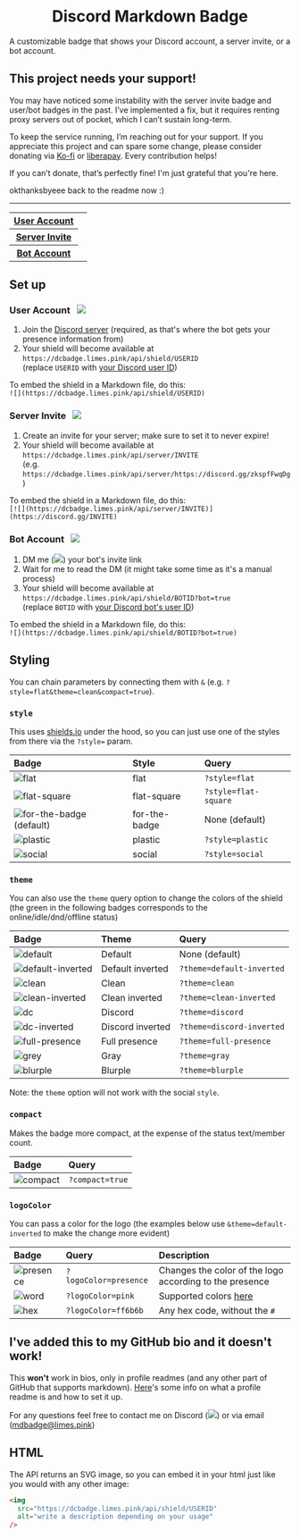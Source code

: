 <h1 style="text-align: center">Discord Markdown Badge</h1>

A customizable badge that shows your Discord account, a server invite, or a bot account.

## This project needs your support!

You may have noticed some instability with the server invite badge and user/bot badges in the past. I’ve implemented a fix, but it requires renting proxy servers out of pocket, which I can’t sustain long-term.

To keep the service running, I’m reaching out for your support. If you appreciate this project and can spare some change, please consider donating via [Ko-fi](https://ko-fi.com/pinklimes) or [liberapay](https://liberapay.com/limes/). Every contribution helps!

If you can’t donate, that’s perfectly fine! I'm just grateful that you're here.

okthanksbyeee back to the readme now :)

* * *

<table>
  <tr>
    <th><a href="#user-account">User Account</a></th>
    <td><img src="https://dcbadge.limes.pink/api/shield/406125028065804289" alt="" /></td>
  </tr>
  <tr>
    <th><a href="#server-invite">Server Invite</a></th>
    <td><a target="_blank" href="https://discord.gg/zkspfFwqDg"><img src="https://dcbadge.limes.pink/api/server/zkspfFwqDg" alt="" /></a></td>
  </tr>
    <tr>
    <th><a href="#bot-account">Bot Account</a></th>
    <td><img src="https://dcbadge.limes.pink/api/shield/852977967776399400?bot=true" alt="" /></td>
  </tr>
</table>

## Set up

### User Account&nbsp;&nbsp;&nbsp;![](https://dcbadge.limes.pink/api/shield/406125028065804289)

1. Join the [Discord server](https://discord.gg/zkspfFwqDg) (required, as that's where the bot gets your presence information from)
2. Your shield will become available at `https://dcbadge.limes.pink/api/shield/USERID`
   <br>(replace `USERID` with [your Discord user ID](https://support.discord.com/hc/en-us/articles/206346498-Where-can-I-find-my-User-Server-Message-ID-))

To embed the shield in a Markdown file, do this:
<br>`![](https://dcbadge.limes.pink/api/shield/USERID)`

### Server Invite&nbsp;&nbsp;&nbsp;[![](https://dcbadge.limes.pink/api/server/zkspfFwqDg)](https://discord.gg/zkspfFwqDg)

1. Create an invite for your server; make sure to set it to never expire!
2. Your shield will become available at `https://dcbadge.limes.pink/api/server/INVITE`<br>(e.g. `https://dcbadge.limes.pink/api/server/https://discord.gg/zkspfFwqDg`)

To embed the shield in a Markdown file, do this:
<br>`[![](https://dcbadge.limes.pink/api/server/INVITE)](https://discord.gg/INVITE)`

### Bot Account&nbsp;&nbsp;&nbsp;![](https://dcbadge.limes.pink/api/shield/852977967776399400?bot=true)

1. DM me (![](https://dcbadge.limes.pink/api/shield/406125028065804289?style=flat&compact=true)) your bot's invite link
2. Wait for me to read the DM (it might take some time as it's a manual process)
3. Your shield will become available at `https://dcbadge.limes.pink/api/shield/BOTID?bot=true`
   <br>(replace `BOTID` with [your Discord bot's user ID](https://support.discord.com/hc/en-us/articles/206346498-Where-can-I-find-my-User-Server-Message-ID-))

To embed the shield in a Markdown file, do this:
<br>`![](https://dcbadge.limes.pink/api/shield/BOTID?bot=true)`

## Styling

You can chain parameters by connecting them with `&` (e.g. `?style=flat&theme=clean&compact=true`).

### `style`

This uses [shields.io](https://shields.io) under the hood, so you can just use one of the styles from there via the `?style=` param.

| Badge                                                                                               | Style         | Query                |
| :-------------------------------------------------------------------------------------------------- | :------------ | :------------------- |
| ![flat](https://dcbadge.limes.pink/api/shield/852977967776399400?bot=true&style=flat)               | flat          | `?style=flat`        |
| ![flat-square](https://dcbadge.limes.pink/api/shield/852977967776399400?bot=true&style=flat-square) | flat-square   | `?style=flat-square` |
| ![for-the-badge (default)](https://dcbadge.limes.pink/api/shield/852977967776399400?bot=true)       | for-the-badge | None (default)       |
| ![plastic](https://dcbadge.limes.pink/api/shield/852977967776399400?bot=true&style=plastic)         | plastic       | `?style=plastic`     |
| ![social](https://dcbadge.limes.pink/api/shield/852977967776399400?bot=true&style=social)           | social        | `?style=social`      |

### `theme`

You can also use the `theme` query option to change the colors of the shield (the green in the following badges corresponds to the online/idle/dnd/offline status)

| Badge                                                                                                         | Theme            | Query                     |
| :------------------------------------------------------------------------------------------------------------ | :--------------- | :------------------------ |
| ![default](https://dcbadge.limes.pink/api/shield/852977967776399400?bot=true)                                 | Default          | None (default)            |
| ![default-inverted](https://dcbadge.limes.pink/api/shield/852977967776399400?bot=true&theme=default-inverted) | Default inverted | `?theme=default-inverted` |
| ![clean](https://dcbadge.limes.pink/api/shield/852977967776399400?bot=true&theme=clean)                       | Clean            | `?theme=clean`            |
| ![clean-inverted](https://dcbadge.limes.pink/api/shield/852977967776399400?bot=true&theme=clean-inverted)     | Clean inverted   | `?theme=clean-inverted`   |
| ![dc](https://dcbadge.limes.pink/api/shield/852977967776399400?bot=true&theme=discord)                        | Discord          | `?theme=discord`          |
| ![dc-inverted](https://dcbadge.limes.pink/api/shield/852977967776399400?bot=true&theme=discord-inverted)      | Discord inverted | `?theme=discord-inverted` |
| ![full-presence](https://dcbadge.limes.pink/api/shield/852977967776399400?bot=true&theme=full-presence)       | Full presence    | `?theme=full-presence`    |
| ![grey](https://dcbadge.limes.pink/api/shield/852977967776399400?bot=true&theme=gray)                         | Gray             | `?theme=gray`             |
| ![blurple](https://dcbadge.limes.pink/api/shield/852977967776399400?bot=true&theme=blurple)                   | Blurple          | `?theme=blurple`          |

Note: the `theme` option will not work with the social `style`.

### `compact`

Makes the badge more compact, at the expense of the status text/member count.

| Badge                                                                                      | Query           |
| :----------------------------------------------------------------------------------------- | :-------------- |
| ![compact](https://dcbadge.limes.pink/api/shield/852977967776399400?bot=true&compact=true) | `?compact=true` |

### `logoColor`

You can pass a color for the logo (the examples below use `&theme=default-inverted` to make the change more evident)

| Badge                                                                                                                    | Query                 | Description                                             |
| :----------------------------------------------------------------------------------------------------------------------- | :-------------------- | :------------------------------------------------------ |
| ![presence](https://dcbadge.limes.pink/api/shield/852977967776399400?bot=true&logoColor=presence&theme=default-inverted) | `?logoColor=presence` | Changes the color of the logo according to the presence |
| ![word](https://dcbadge.limes.pink/api/shield/852977967776399400?bot=true&logoColor=pink&theme=default-inverted)         | `?logoColor=pink`     | Supported colors [here](https://shields.io/#colors)     |
| ![hex](https://dcbadge.limes.pink/api/shield/852977967776399400?bot=true&logoColor=ff6b6b&theme=default-inverted)        | `?logoColor=ff6b6b`   | Any hex code, without the `#`                           |

## I've added this to my GitHub bio and it doesn't work!

This **won't** work in bios, only in profile readmes (and any other part of GitHub that supports markdown).
[Here](https://mansik16.medium.com/adding-a-readme-to-your-github-profile-2ec88bfedeb)'s some info on what a profile readme is and how to set it up.

For any questions feel free to contact me on Discord (![](https://dcbadge.limes.pink/api/shield/406125028065804289?style=flat&compact=true)) or via email ([mdbadge@limes.pink](mailto:mdbadge@limes.pink))

## HTML

The API returns an SVG image, so you can embed it in your html just like you would with any other image:

```html
<img
  src="https://dcbadge.limes.pink/api/shield/USERID"
  alt="write a description depending on your usage"
/>
```
